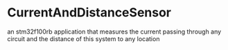 # CurrentAndDistanceSensor
 an stm32f100rb application that measures the current passing through any circuit and the distance of this system to any location
